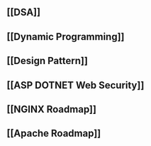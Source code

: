 ## [[DSA]]

## [[Dynamic Programming]]

## [[Design Pattern]]

## [[ASP DOTNET Web Security]]

## [[NGINX Roadmap]]

## [[Apache Roadmap]]
